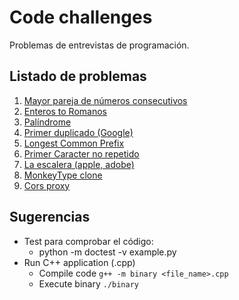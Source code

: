 # Code challenges

Problemas de entrevistas de programación.

## Listado de problemas

1. [Mayor pareja de números consecutivos](./probrem_0001/README.md)
2. [Enteros to Romanos](./problem_0002/README.md)
3. [Palíndrome](./problem_0003/README.md)
4. [Primer duplicado (Google)](./problem_0004/README.md)
5. [Longest Common Prefix](./problem_0005/README.md)
6. [Primer Caracter no repetido](./problem_0006/README.md)
7. [La escalera (apple, adobe)](./problem_0007/README.md)
8. [MonkeyType clone](./problem_0008/README.md)
8. [Cors proxy](./problem_0009/README.md)

## Sugerencias

- Test para comprobar el código:
   - python -m doctest -v example.py
- Run C++ application (.cpp)
  - Compile code `g++ -m binary <file_name>.cpp`
  - Execute binary `./binary`
